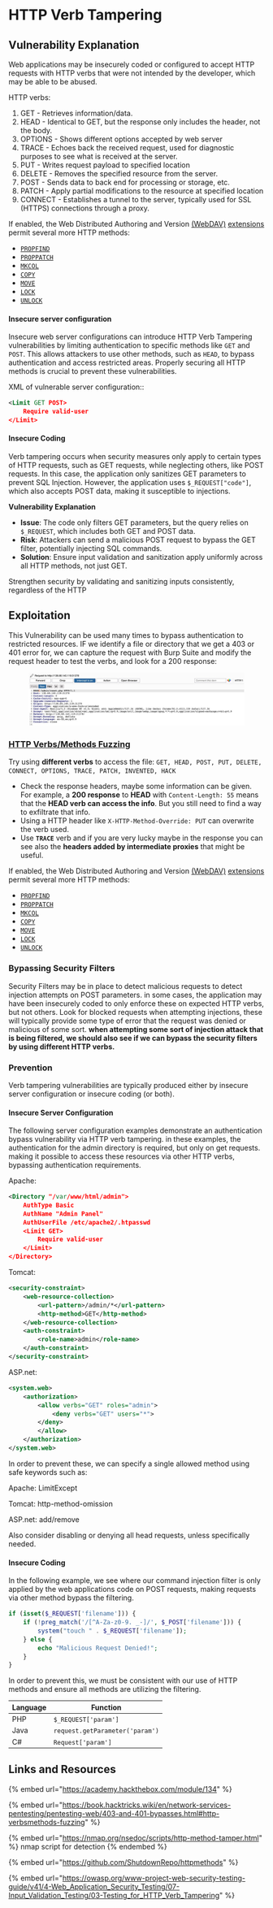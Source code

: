 # HTTP Verb Tampering

## Vulnerability Explanation&#x20;

Web applications may be insecurely coded or configured to accept HTTP requests with HTTP verbs that were not intended by the developer, which may be able to be abused.&#x20;

HTTP verbs:

1. GET - Retrieves information/data.
2. HEAD - Identical to GET, but the response only includes the header, not the body.
3. OPTIONS - Shows different options accepted by web server
4. TRACE - Echoes back the received request, used for diagnostic purposes to see what is received at the server.
5. PUT - Writes request payload to specified location
6. DELETE - Removes the specified resource from the server.
7. POST - Sends data to back end for processing or storage, etc.&#x20;
8. PATCH - Apply partial modifications to the resource at specified location
9. CONNECT - Establishes a tunnel to the server, typically used for SSL (HTTPS) connections through a proxy.

If enabled, the Web Distributed Authoring and Version [(WebDAV)](http://www.webdav.org/specs/rfc2518.html) [extensions](https://tools.ietf.org/html/rfc4918) permit several more HTTP methods:

* [`PROPFIND`](http://www.webdav.org/specs/rfc2518.html#METHOD_PROPFIND)
* [`PROPPATCH`](http://www.webdav.org/specs/rfc2518.html#METHOD_PROPPATCH)
* [`MKCOL`](http://www.webdav.org/specs/rfc2518.html#METHOD_MKCOL)
* [`COPY`](http://www.webdav.org/specs/rfc2518.html#METHOD_COPY)
* [`MOVE`](http://www.webdav.org/specs/rfc2518.html#METHOD_MOVE)
* [`LOCK`](http://www.webdav.org/specs/rfc2518.html#METHOD_LOCK)
* [`UNLOCK`](http://www.webdav.org/specs/rfc2518.html#METHOD_UNLOCK)

#### Insecure server configuration

Insecure web server configurations can introduce HTTP Verb Tampering vulnerabilities by limiting authentication to specific methods like `GET` and `POST`. This allows attackers to use other methods, such as `HEAD`, to bypass authentication and access restricted areas. Properly securing all HTTP methods is crucial to prevent these vulnerabilities.

XML of vulnerable server configuration::

```xml
<Limit GET POST>
    Require valid-user
</Limit>
```

#### Insecure Coding&#x20;

Verb tampering occurs when security measures only apply to certain types of HTTP requests, such as GET requests, while neglecting others, like POST requests. In this case, the application only sanitizes GET parameters to prevent SQL Injection. However, the application uses `$_REQUEST["code"]`, which also accepts POST data, making it susceptible to injections.

**Vulnerability Explanation**

* **Issue**: The code only filters GET parameters, but the query relies on `$_REQUEST`, which includes both GET and POST data.
* **Risk**: Attackers can send a malicious POST request to bypass the GET filter, potentially injecting SQL commands.
* **Solution**: Ensure input validation and sanitization apply uniformly across all HTTP methods, not just GET.

Strengthen security by validating and sanitizing inputs consistently, regardless of the HTTP

## Exploitation

This Vulnerability can be used many times to bypass authentication to restricted resources. IF we identify a file or directory that we get a 403 or 401 error for, we can capture the request with Burp Suite and modify the request header to test the verbs, and look for a 200 response:

<figure><img src="../.gitbook/assets/image (1) (1) (1) (1) (1) (1).png" alt=""><figcaption></figcaption></figure>

### [HTTP Verbs/Methods Fuzzing](https://book.hacktricks.wiki/en/network-services-pentesting/pentesting-web/403-and-401-bypasses.html#http-verbsmethods-fuzzing) <a href="#http-verbsmethods-fuzzing" id="http-verbsmethods-fuzzing"></a>

Try using **different verbs** to access the file: `GET, HEAD, POST, PUT, DELETE, CONNECT, OPTIONS, TRACE, PATCH, INVENTED, HACK`

* Check the response headers, maybe some information can be given. For example, a **200 response** to **HEAD** with `Content-Length: 55` means that the **HEAD verb can access the info**. But you still need to find a way to exfiltrate that info.
* Using a HTTP header like `X-HTTP-Method-Override: PUT` can overwrite the verb used.
* Use **`TRACE`** verb and if you are very lucky maybe in the response you can see also the **headers added by intermediate proxies** that might be useful.

If enabled, the Web Distributed Authoring and Version [(WebDAV)](http://www.webdav.org/specs/rfc2518.html) [extensions](https://tools.ietf.org/html/rfc4918) permit several more HTTP methods:

* [`PROPFIND`](http://www.webdav.org/specs/rfc2518.html#METHOD_PROPFIND)
* [`PROPPATCH`](http://www.webdav.org/specs/rfc2518.html#METHOD_PROPPATCH)
* [`MKCOL`](http://www.webdav.org/specs/rfc2518.html#METHOD_MKCOL)
* [`COPY`](http://www.webdav.org/specs/rfc2518.html#METHOD_COPY)
* [`MOVE`](http://www.webdav.org/specs/rfc2518.html#METHOD_MOVE)
* [`LOCK`](http://www.webdav.org/specs/rfc2518.html#METHOD_LOCK)
* [`UNLOCK`](http://www.webdav.org/specs/rfc2518.html#METHOD_UNLOCK)

### Bypassing Security Filters

Security Filters may be in place to detect malicious requests to detect injection attempts on POST parameters. in some cases, the application may have been insecurely coded to only enforce these on expected HTTP verbs, but not others. Look for blocked requests when attempting injections, these will typically provide some type of error that the request was denied or malicious of some sort. **when attempting some sort of injection attack that is being filtered, we should also see if we can bypass the security filters by using different HTTP verbs.**



### Prevention

Verb tampering vulnerabilities are typically produced either by insecure server configuration or insecure coding (or both).&#x20;

#### Insecure Server Configuration

The following server configuration examples demonstrate an authentication bypass vulnerability via HTTP verb tampering. in these examples, the authentication for the admin directory is required, but only on get requests. making it possible to access these resources via other HTTP verbs, bypassing authentication requirements.&#x20;

Apache:

```xml
<Directory "/var/www/html/admin">
    AuthType Basic
    AuthName "Admin Panel"
    AuthUserFile /etc/apache2/.htpasswd
    <Limit GET>
        Require valid-user
    </Limit>
</Directory>
```

Tomcat:

```xml
<security-constraint>
    <web-resource-collection>
        <url-pattern>/admin/*</url-pattern>
        <http-method>GET</http-method>
    </web-resource-collection>
    <auth-constraint>
        <role-name>admin</role-name>
    </auth-constraint>
</security-constraint>
```

ASP.net:

```xml
<system.web>
    <authorization>
        <allow verbs="GET" roles="admin">
            <deny verbs="GET" users="*">
        </deny>
        </allow>
    </authorization>
</system.web>
```

In order to prevent these, we can specify a single allowed method using safe keywords such as:

Apache: LimitExcept

Tomcat: http-method-omission

ASP.net: add/remove

Also consider disabling or denying all head requests, unless specifically needed.&#x20;

#### Insecure Coding

In the following example, we see where our command injection filter is only applied by the web applications code on POST requests, making requests via other method bypass the filtering.

```php
if (isset($_REQUEST['filename'])) {
    if (!preg_match('/[^A-Za-z0-9. _-]/', $_POST['filename'])) {
        system("touch " . $_REQUEST['filename']);
    } else {
        echo "Malicious Request Denied!";
    }
}
```

In order to prevent this, we must be consistent with our use of HTTP methods and ensure all methods are utilizing the filtering.

| Language | Function                        |
| -------- | ------------------------------- |
| PHP      | `$_REQUEST['param']`            |
| Java     | `request.getParameter('param')` |
| C#       | `Request['param']`              |

## Links and Resources

{% embed url="https://academy.hackthebox.com/module/134" %}

{% embed url="https://book.hacktricks.wiki/en/network-services-pentesting/pentesting-web/403-and-401-bypasses.html#http-verbsmethods-fuzzing" %}

{% embed url="https://nmap.org/nsedoc/scripts/http-method-tamper.html" %}
nmap script for detection
{% endembed %}

{% embed url="https://github.com/ShutdownRepo/httpmethods" %}

{% embed url="https://owasp.org/www-project-web-security-testing-guide/v41/4-Web_Application_Security_Testing/07-Input_Validation_Testing/03-Testing_for_HTTP_Verb_Tampering" %}

